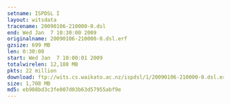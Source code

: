 ```yaml
---
setname: ISPDSL I
layout: witsdata
tracename: 20090106-210000-0.dsl
end: Wed Jan  7 10:30:00 2009
originalname: 20090106-210000-0.dsl.erf
gzsize: 699 MB
len: 0:30:00
start: Wed Jan  7 10:00:01 2009
totalwirelen: 12,188 MB
pkts: 22 million
download: ftp://wits.cs.waikato.ac.nz/ispdsl/1/20090106-210000-0.dsl.erf.gz
size: 1,708 MB
md5: eb908bd3c3fe007d03b63d57955abf9e
---
```

